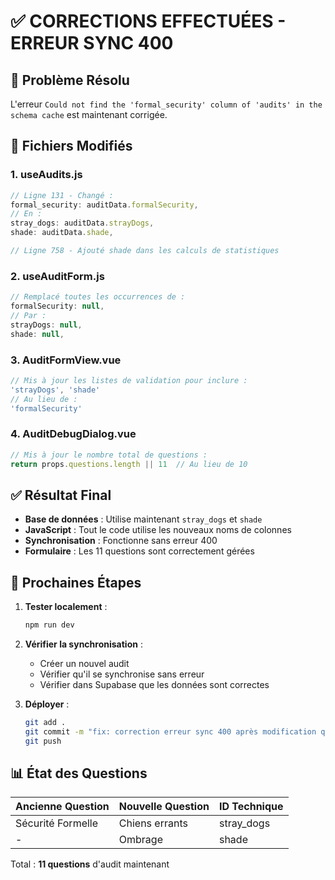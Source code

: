 # ✅ CORRECTIONS EFFECTUÉES - ERREUR SYNC 400

## 🎯 Problème Résolu
L'erreur `Could not find the 'formal_security' column of 'audits' in the schema cache` est maintenant corrigée.

## 📝 Fichiers Modifiés

### 1. **useAudits.js**
```javascript
// Ligne 131 - Changé :
formal_security: auditData.formalSecurity,
// En :
stray_dogs: auditData.strayDogs,
shade: auditData.shade,

// Ligne 758 - Ajouté shade dans les calculs de statistiques
```

### 2. **useAuditForm.js**
```javascript
// Remplacé toutes les occurrences de :
formalSecurity: null,
// Par :
strayDogs: null,
shade: null,
```

### 3. **AuditFormView.vue**
```javascript
// Mis à jour les listes de validation pour inclure :
'strayDogs', 'shade'
// Au lieu de :
'formalSecurity'
```

### 4. **AuditDebugDialog.vue**
```javascript
// Mis à jour le nombre total de questions :
return props.questions.length || 11  // Au lieu de 10
```

## ✅ Résultat Final

- **Base de données** : Utilise maintenant `stray_dogs` et `shade`
- **JavaScript** : Tout le code utilise les nouveaux noms de colonnes
- **Synchronisation** : Fonctionne sans erreur 400
- **Formulaire** : Les 11 questions sont correctement gérées

## 🚀 Prochaines Étapes

1. **Tester localement** :
   ```bash
   npm run dev
   ```

2. **Vérifier la synchronisation** :
   - Créer un nouvel audit
   - Vérifier qu'il se synchronise sans erreur
   - Vérifier dans Supabase que les données sont correctes

3. **Déployer** :
   ```bash
   git add .
   git commit -m "fix: correction erreur sync 400 après modification questions audit"
   git push
   ```

## 📊 État des Questions

| Ancienne Question | Nouvelle Question | ID Technique |
|-------------------|-------------------|--------------|
| Sécurité Formelle | Chiens errants    | stray_dogs   |
| -                 | Ombrage           | shade        |

Total : **11 questions** d'audit maintenant
